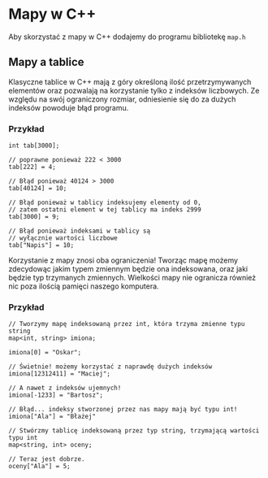 # Mapy w C++

Aby skorzystać z mapy w C++ dodajemy do programu bibliotekę `map.h`

## Mapy a tablice
Klasyczne tablice w C++ mają z góry określoną ilość przetrzymywanych elementów oraz pozwalają na korzystanie tylko z indeksów liczbowych.
Ze względu na swój ograniczony rozmiar, odniesienie się do za dużych indeksów powoduje błąd programu.

### Przykład
```
int tab[3000];

// poprawne ponieważ 222 < 3000
tab[222] = 4; 

// Błąd ponieważ 40124 > 3000
tab[40124] = 10;

// Błąd ponieważ w tablicy indeksujemy elementy od 0,
// zatem ostatni element w tej tablicy ma indeks 2999
tab[3000] = 9;

// Błąd ponieważ indeksami w tablicy są 
// wyłącznie wartości liczbowe
tab["Napis"] = 10;
```

Korzystanie z mapy znosi oba ograniczenia! Tworząc mapę możemy zdecydowąc jakim typem zmiennym będzie ona indeksowana, oraz
jaki będzie typ trzymanych zmiennych. Wielkości mapy nie ogranicza również nic poza ilością pamięci naszego komputera.

### Przykład

```
// Tworzymy mapę indeksowaną przez int, która trzyma zmienne typu string
map<int, string> imiona;

imiona[0] = "Oskar";

// Świetnie! możemy korzystać z naprawdę dużych indeksów
imiona[12312411] = "Maciej";

// A nawet z indeksów ujemnych! 
imiona[-1233] = "Bartosz";

// Błąd... indeksy stworzonej przez nas mapy mają być typu int!
imiona["Ala"] = "Błażej"

// Stwórzmy tablicę indeksowaną przez typ string, trzymającą wartości typu int
map<string, int> oceny;

// Teraz jest dobrze.
oceny["Ala"] = 5;
```